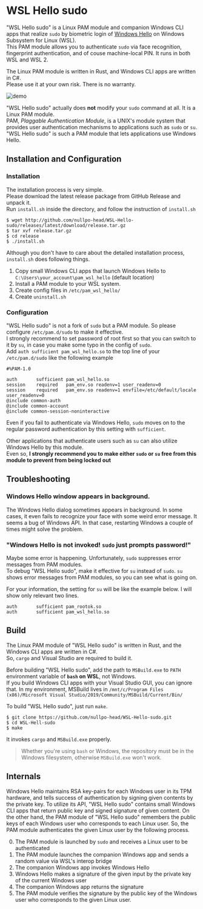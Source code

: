 # WSL Hello sudo

"WSL Hello sudo" is a Linux PAM module and companion Windows CLI apps that realize `sudo` by
biometric login of [Windows Hello](https://www.microsoft.com/en-us/windows/windows-hello) on Windows Subsystem for Linux (WSL).  
This PAM module allows you to authenticate `sudo` via face recognition, fingerprint authentication, and of couse machine-local PIN.
It runs in both WSL and WSL 2.

The Linux PAM module is written in Rust, and Windows CLI apps are written in C#.  
Please use it at your own risk. There is no warranty.

![demo](https://github.com/nullpo-head/WSL-Hello-sudo/blob/master/demo.gif)

"WSL Hello sudo" actually does __not__ modify your `sudo` command at all. It is a Linux PAM module.  
PAM, _Plaggable Authentication Module_, is a UNIX's module system that provides user authentication mechanisms to applications such as `sudo` or `su`. "WSL Hello sudo" is such a PAM module that lets applications use Windows Hello.

## Installation and Configuration

### Installation

The installation process is very simple.  
Please download the latest release package from GitHub Release and unpack it.  
Run `install.sh` inside the directory, and follow the instruction of `install.sh`

```ShellSession
$ wget http://github.com/nullpo-head/WSL-Hello-sudo/releases/latest/download/release.tar.gz
$ tar xvf release.tar.gz
$ cd release
$ ./install.sh
```

Although you don't have to care about the detailed installation process,  
`install.sh` does following things.

1. Copy small Windows CLI apps that launch Windows Hello to `C:\Users\your_account\pam_wsl_hello` (default location)  
2. Install a PAM module to your WSL system.
3. Create config files in `/etc/pam_wsl_hello/`
4. Create `uninstall.sh`

### Configuration

"WSL Hello sudo" is not a fork of `sudo` but a PAM module. So please configure `/etc/pam.d/sudo` to make it effective.  
I strongly recommend to set password of root first so that you can switch to it by `su`, in case you make some typo in the config of `sudo`.  
Add `auth sufficient pam_wsl_hello.so` to the top line of your `/etc/pam.d/sudo` like the following example  

```
#%PAM-1.0

auth       sufficient pam_wsl_hello.so
session    required   pam_env.so readenv=1 user_readenv=0
session    required   pam_env.so readenv=1 envfile=/etc/default/locale user_readenv=0
@include common-auth
@include common-account
@include common-session-noninteractive
```
Even if you fail to authenticate via Windows Hello, `sudo` moves on to the regular password authentication by this setting with `sufficient`.  

Other applications that authenticate users such as `su` can also utilize Windows Hello by this module.  
Even so, __I strongly recommend you to make either `sudo` or `su` free from this module to prevent from being locked out__

## Troubleshooting

### Windows Hello window appears in background.

The Windows Hello dialog sometimes appears in background.
In some cases, it even fails to recognize your face with some weird error message.
It seems a bug of Windows API. In that case, restarting Windows a couple of times might solve the problem.

### "Windows Hello is not invoked! `sudo` just prompts password!"

Maybe some error is happening. Unfortunately, `sudo` suppresses error messages from PAM modules.  
To debug "WSL Hello sudo", make it effective for `su` instead of `sudo`. `su` shows error messages from PAM modules,
so you can see what is going on.

For your information, the setting for `su` will be like the example below.
I will show only relevant two lines.
```
auth       sufficient pam_rootok.so
auth       sufficient pam_wsl_hello.so  
```

## Build

The Linux PAM module of "WSL Hello sudo" is written in Rust, and the Windows CLI apps are written in C#.  
So, `cargo` and Visual Studio are required to build it.

Before building "WSL Hello sudo", add the path to `MSBuild.exe` to `PATH` environment variable of __`bash` on WSL__, not Windows.  
If you build Windows CLI apps with your Visual Studio GUI, you can ignore that.
In my environment, MSBuild lives in `/mnt/c/Program Files (x86)/Microsoft Visual Studio/2019/Community/MSBuild/Current/Bin/`

To build "WSL Hello sudo", just run `make`.

```ShellSession
$ git clone https://github.com/nullpo-head/WSL-Hello-sudo.git
$ cd WSL-Hell-sudo
$ make
```
It invokes `cargo` and `MSBuild.exe` properly.

> Whether you're using `bash` or Windows, the repository must be in the Windows filesystem, otherwise `MSBuild.exe` won't work.

## Internals

Windows Hello maintains RSA key-pairs for each Windows user in its TPM hardware, and tells success of authentication by signing given contents by the private key.
To utilize its API, "WSL Hello sudo" contains small Windows CLI apps that return public key and signed signature of given content.
On the other hand, the PAM module of "WSL Hello sudo" remembers the public keys of each Windows user who corresponds to each Linux user.
So, the PAM module authenticates the given Linux user by the following process.

0. The PAM module is launched by `sudo` and receives a Linux user to be authenticated
1. The PAM module launches the companion Windows app and sends a random value via WSL's interop bridge
2. The companion Windows app invokes Windows Hello
3. Windows Hello makes a signature of the given input by the private key of the current Windows user
4. The companion Windows app returns the signature
5. The PAM module verifies the signature by the public key of the Windows user who corresponds to the given Linux user.


